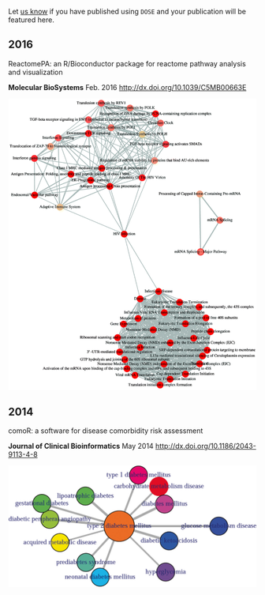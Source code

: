 <script type="text/javascript" src="http://w.sharethis.com/button/buttons.js"></script>
<script type="text/javascript">stLight.options({publisher: "d135f460-3fc5-4802-8169-bd08e4734a09", doNotHash: false, doNotCopy: false, hashAddressBar: false});</script>
<span class='st_twitter_hcount' displayText='Tweet'></span>
<span class='st_facebook_hcount' displayText='Facebook'></span>
<span class='st_sina_hcount' displayText='Sina'></span>
<span class='st_linkedin_hcount' displayText='LinkedIn'></span>


Let [us know](https://github.com/GuangchuangYu/DOSE/wiki/feature-articles) if you have published using `DOSE` and your publication will be featured here.


## 2016
ReactomePA: an R/Bioconductor package for reactome pathway analysis and visualization

**Molecular BioSystems** Feb. 2016 <http://dx.doi.org/10.1039/C5MB00663E>

![](featured_img/c5mb00663e-f1_hi-res.gif)

## 2014

comoR: a software for disease comorbidity risk assessment

**Journal of Clinical Bioinformatics** May 2014 <http://dx.doi.org/10.1186/2043-9113-4-8>

![](featured_img/13336_2014_Article_90_Fig5_HTML.jpg)
